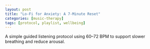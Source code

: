 ```yaml
---
layout: post
title: "Lo-Fi for Anxiety: A 7-Minute Reset"
categories: [music-therapy]
tags: [protocol, playlist, wellbeing]
---
```


A simple guided listening protocol using 60–72 BPM to support slower breathing and reduce arousal.
